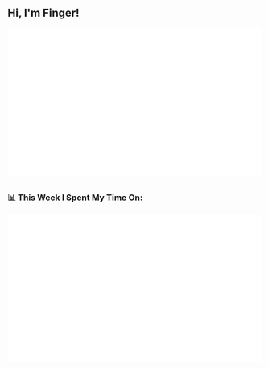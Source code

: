 <h2> Hi, I'm Finger!</h2>

<img align="right" src="https://raw.githubusercontent.com/spianmo/github-stats/master/generated/overview.svg#gh-light-mode-only">

<!-- <img align="right" height="160em" src="https://github-readme-stats-eight-theta.vercel.app/api/top-langs/?username=spianmo&layout=compact&langs_count=8&theme=algolia"/>	 -->
	
```go
package main

type Me struct {
	Name   string
	Job    string
	Code   string
	Skills string
}

func main() {
	me := &Me{
		Name:   "Finger",
		Job:    "Client-side Engineer",
		Code:   "Java and C++ and Others",
		Skills: "Android Security NLP ^o^",
	}
	_ = me
}
```


<h3>📊 This Week I Spent My Time On:</h3>
<img align='right' src="https://raw.githubusercontent.com/spianmo/github-stats/master/generated/languages.svg#gh-light-mode-only">

<!--START_SECTION:waka-->

```txt
CMake                  22 hrs 32 mins  ██████████████░░░░░░░░░░░   55.58 %
CMakeLists.txt         5 hrs 53 mins   ███▓░░░░░░░░░░░░░░░░░░░░░   14.51 %
C++                    4 hrs 5 mins    ██▓░░░░░░░░░░░░░░░░░░░░░░   10.07 %
ObjectiveC             1 hr 36 mins    █░░░░░░░░░░░░░░░░░░░░░░░░   03.95 %
Kotlin                 1 hr 30 mins    █░░░░░░░░░░░░░░░░░░░░░░░░   03.72 %
```

<!--END_SECTION:waka-->
